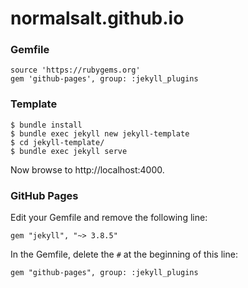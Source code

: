 # normalsalt.github.io

### Gemfile

```
source 'https://rubygems.org'
gem 'github-pages', group: :jekyll_plugins
```

### Template

    $ bundle install
    $ bundle exec jekyll new jekyll-template
    $ cd jekyll-template/
    $ bundle exec jekyll serve

Now browse to http://localhost:4000.

### GitHub Pages

Edit your Gemfile and remove the following line:

```
gem "jekyll", "~> 3.8.5"
```

In the Gemfile, delete the `#` at the beginning of this line:

```
gem "github-pages", group: :jekyll_plugins
```
